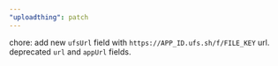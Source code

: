 ```yaml
---
"uploadthing": patch
---
```


chore: add new `ufsUrl` field with `https://APP_ID.ufs.sh/f/FILE_KEY` url. deprecated `url` and `appUrl` fields.
